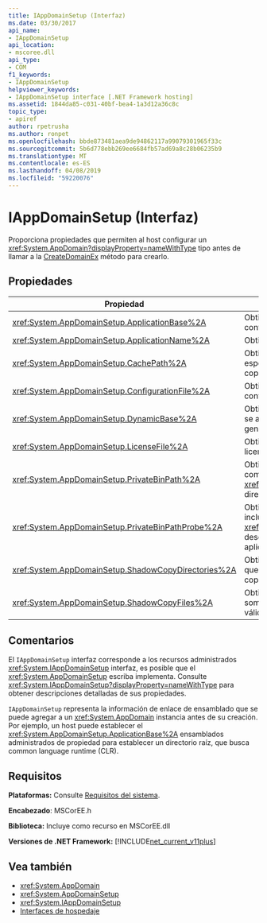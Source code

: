 ```yaml
---
title: IAppDomainSetup (Interfaz)
ms.date: 03/30/2017
api_name:
- IAppDomainSetup
api_location:
- mscoree.dll
api_type:
- COM
f1_keywords:
- IAppDomainSetup
helpviewer_keywords:
- IAppDomainSetup interface [.NET Framework hosting]
ms.assetid: 1844da85-c031-40bf-bea4-1a3d12a36c8c
topic_type:
- apiref
author: rpetrusha
ms.author: ronpet
ms.openlocfilehash: bbde873481aea9de94862117a99079301965f33c
ms.sourcegitcommit: 5b6d778ebb269ee6684fb57ad69a8c28b06235b9
ms.translationtype: MT
ms.contentlocale: es-ES
ms.lasthandoff: 04/08/2019
ms.locfileid: "59220076"
---
```

# <a name="iappdomainsetup-interface"></a>IAppDomainSetup (Interfaz)
Proporciona propiedades que permiten al host configurar un <xref:System.AppDomain?displayProperty=nameWithType> tipo antes de llamar a la [CreateDomainEx](../../../../docs/framework/unmanaged-api/hosting/icorruntimehost-createdomainex-method.md) método para crearlo.  
  
## <a name="properties"></a>Propiedades  
  
|Propiedad|Descripción|  
|--------------|-----------------|  
|<xref:System.AppDomainSetup.ApplicationBase%2A>|Obtiene o establece el nombre del directorio que contiene la aplicación.|  
|<xref:System.AppDomainSetup.ApplicationName%2A>|Obtiene o establece el nombre de la aplicación.|  
|<xref:System.AppDomainSetup.CachePath%2A>|Obtiene o establece el nombre de un área específica de la aplicación donde los archivos se copia sombra.|  
|<xref:System.AppDomainSetup.ConfigurationFile%2A>|Obtiene o establece el nombre del archivo de configuración para una aplicación.|  
|<xref:System.AppDomainSetup.DynamicBase%2A>|Obtiene o establece el nombre del directorio donde se almacenan y se tiene acceso a los archivos generados dinámicamente.|  
|<xref:System.AppDomainSetup.LicenseFile%2A>|Obtiene o establece la ruta de acceso al archivo de licencia que está asociado a este dominio.|  
|<xref:System.AppDomainSetup.PrivateBinPath%2A>|Obtiene o establece la lista de directorios que se combina con la <xref:System.AppDomainSetup.ApplicationBase%2A> directorio para buscar ensamblados privados.|  
|<xref:System.AppDomainSetup.PrivateBinPathProbe%2A>|Obtiene o establece un valor de cadena que incluye o excluye <xref:System.AppDomainSetup.ApplicationBase%2A> desde la ruta de acceso de búsqueda para la aplicación.|  
|<xref:System.AppDomainSetup.ShadowCopyDirectories%2A>|Obtiene o establece los nombres de los directorios que contienen los ensamblados para que sea una copia sombra.|  
|<xref:System.AppDomainSetup.ShadowCopyFiles%2A>|Obtiene o establece una cadena que indica si copia sombra está activada o desactivada. Los valores válidos son "true" o "false".|  
  
## <a name="remarks"></a>Comentarios  
 El `IAppDomainSetup` interfaz corresponde a los recursos administrados <xref:System.IAppDomainSetup> interfaz, es posible que el <xref:System.AppDomainSetup> escriba implementa. Consulte <xref:System.IAppDomainSetup?displayProperty=nameWithType> para obtener descripciones detalladas de sus propiedades.  
  
 `IAppDomainSetup` representa la información de enlace de ensamblado que se puede agregar a un <xref:System.AppDomain> instancia antes de su creación. Por ejemplo, un host puede establecer el <xref:System.AppDomainSetup.ApplicationBase%2A> ensamblados administrados de propiedad para establecer un directorio raíz, que busca common language runtime (CLR).  
  
## <a name="requirements"></a>Requisitos  
 **Plataformas:** Consulte [Requisitos del sistema](../../../../docs/framework/get-started/system-requirements.md).  
  
 **Encabezado**: MSCorEE.h  
  
 **Biblioteca:** Incluye como recurso en MSCorEE.dll  
  
 **Versiones de .NET Framework:** [!INCLUDE[net_current_v11plus](../../../../includes/net-current-v11plus-md.md)]  
  
## <a name="see-also"></a>Vea también

- <xref:System.AppDomain>
- <xref:System.AppDomainSetup>
- <xref:System.IAppDomainSetup>
- [Interfaces de hospedaje](../../../../docs/framework/unmanaged-api/hosting/hosting-interfaces.md)
